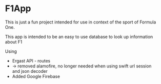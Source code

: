 # F1App

This is just a fun project intended for use in context of the sport of Formula One.

This app is intended to be an easy to use database to look up information about F1

Using 
- Ergast API - routes
- -> removed alamofire, no longer needed when using swift url session and json decoder
- Added Google Firebase 

    
